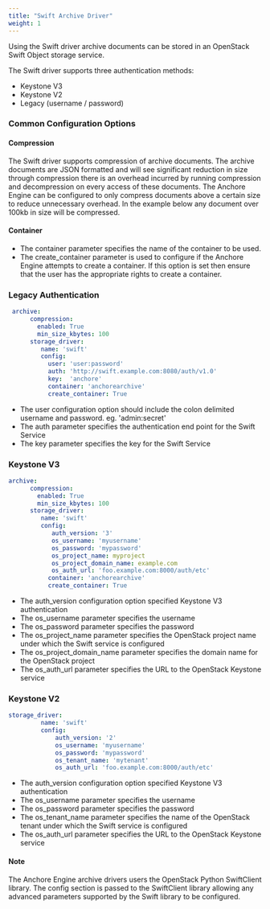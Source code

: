 ```yaml
---
title: "Swift Archive Driver"
weight: 1
---
```


Using the Swift driver archive documents can be stored in an OpenStack Swift Object storage service.

The Swift driver supports three authentication methods: 
- Keystone V3
- Keystone V2
- Legacy (username / password)

### Common Configuration Options

#### Compression

The Swift driver supports compression of archive documents. The archive documents are JSON formatted and will see significant reduction in size through compression there is an overhead incurred by running compression and decompression on every access of these documents. The Anchore Engine can be configured to only compress documents above a certain size to reduce unnecessary overhead. In the example below any document over 100kb in size will be compressed.

#### Container

- The container parameter specifies the name of the container to be used.
- The create_container parameter is used to configure if the Anchore Engine attempts to create a container. If this option is set then ensure that the user has the appropriate rights to create a container.

### Legacy Authentication

```YAML
 archive:
      compression:
        enabled: True
        min_size_kbytes: 100
      storage_driver:
         name: 'swift'
         config:
           user: 'user:password'
           auth: 'http://swift.example.com:8080/auth/v1.0'
           key:  'anchore'
           container: 'anchorearchive'
           create_container: True
```

- The user configuration option should include the colon delimited username and password. eg. 'admin:secret'
- The auth parameter specifies the authentication end point for the Swift Service
- The key parameter specifies the key for the Swift Service

### Keystone V3

```YAML
archive:
      compression:
        enabled: True
        min_size_kbytes: 100
      storage_driver:
         name: 'swift'
         config:
            auth_version: '3'
            os_username: 'myusername'
            os_password: 'mypassword'
            os_project_name: myproject
            os_project_domain_name: example.com
            os_auth_url: 'foo.example.com:8000/auth/etc'
           container: 'anchorearchive'
           create_container: True
```

- The auth_version configuration option specified Keystone V3 authentication
- The os_username parameter specifies the username
- The os_password parameter specifies the password
- The os_project_name parameter specifies the OpenStack project name under which the Swift service is configured
- The os_project_domain_name parameter specifies the domain name for the OpenStack project
- The os_auth_url parameter specifies the URL to the OpenStack Keystone service

### Keystone V2

```YAML
storage_driver:
         name: 'swift'
         config:
             auth_version: '2'
             os_username: 'myusername'
             os_password: 'mypassword'
             os_tenant_name: 'mytenant'
             os_auth_url: 'foo.example.com:8000/auth/etc'
```

- The auth_version configuration option specified Keystone V3 authentication
- The os_username parameter specifies the username
- The os_password parameter specifies the password
- The os_tenant_name parameter specifies the name of the OpenStack tenant under which the Swift service is configured
- The os_auth_url parameter specifies the URL to the OpenStack Keystone service

#### Note

The Anchore Engine archive drivers users the OpenStack Python SwiftClient library. The config section is passed to the SwiftClient library allowing any advanced parameters supported by the Swift library to be configured.

